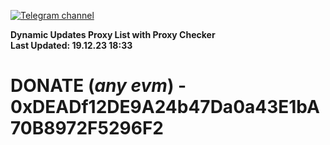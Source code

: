 [![Telegram channel](https://img.shields.io/endpoint?url=https://runkit.io/damiankrawczyk/telegram-badge/branches/master?url=https://t.me/n4z4v0d)](https://t.me/n4z4v0d) 

**Dynamic Updates Proxy List with Proxy Checker**  
**Last Updated: 19.12.23 18:33**

# DONATE (_any evm_) - 0xDEADf12DE9A24b47Da0a43E1bA70B8972F5296F2
